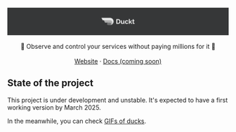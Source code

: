 ![hero](github-cover.png)

<p align="center">
    🦆 Observe and control your services without paying millions for it 🦆
    <br />
    <br />
    <a target="_blank" href="https://duckt.dev">Website</a>
    ·
    <a target="_blank" href="https://duckt.dev/docs">Docs (coming soon)</a>
  </p>
</p>

## State of the project

This project is under development and unstable. It's expected to have a first working version by March 2025.

In the meanwhile, you can check [GIFs of ducks](https://giphy.com/search/duck).

